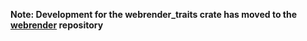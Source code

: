 **Note: Development for the webrender_traits crate has moved to the [webrender] repository**

[webrender]: https://github.com/servo/webrender
